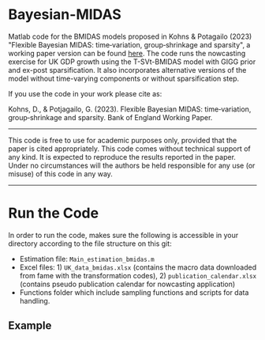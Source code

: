 # Bayesian-MIDAS

Matlab code for the BMIDAS models proposed in Kohns & Potagailo (2023) "Flexible Bayesian MIDAS: time‑variation, group‑shrinkage and sparsity", a working paper version can be found [here](https://www.bankofengland.co.uk/-/media/boe/files/working-paper/2023/flexible-bayesian-midas-time-variation-group-shrinkage-and-sparsity.pdf). The code runs the nowcasting exercise for UK GDP growth using the T-SVt-BMIDAS model with GIGG prior and ex-post sparsification. It also incorporates alternative versions of the model without time-varying components or without sparsification step.

If you use the code in your work please cite as: 

Kohns, D., & Potjagailo, G. (2023). Flexible Bayesian MIDAS: time‑variation, group‑shrinkage and sparsity. Bank of England Working Paper.

-----

This code is free to use for academic purposes only, provided that the paper is cited appropriately. This code comes without technical support of any kind. It is expected to reproduce the results reported in the paper. Under no circumstances will the authors be held responsible for any use (or misuse) of this code in any way.

-----

# Run the Code

In order to run the code, makes sure the following is accessible in your directory according to the file structure on this git:
* Estimation file: `Main_estimation_bmidas.m`
* Excel files: 1) `UK_data_bmidas.xlsx` (contains the macro data downloaded from fame with the transformation codes), 2) `publication_calendar.xlsx` (contains pseudo publication calendar for nowcasting application)
* Functions folder which include sampling functions and scripts for data handling.

## Example

